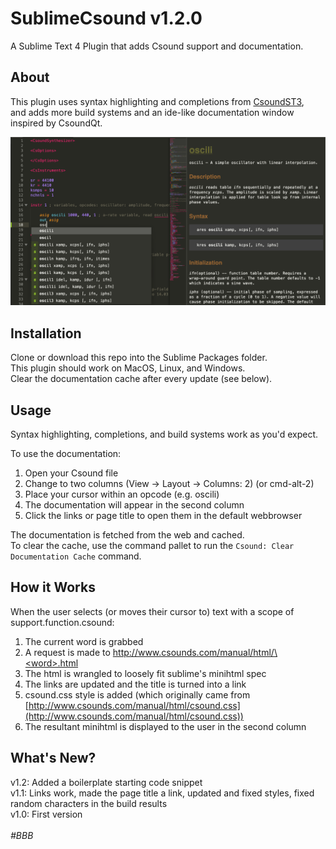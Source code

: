 # SublimeCsound v1.2.0
A Sublime Text 4 Plugin that adds Csound support and documentation.

## About
This plugin uses syntax highlighting and completions from [CsoundST3](https://github.com/nikhilsinghmus/CsoundST3),<br>
and adds more build systems and an ide-like documentation window inspired by CsoundQt.

![Csound Example](example.png)

## Installation
Clone or download this repo into the Sublime Packages folder.<br>
This plugin should work on MacOS, Linux, and Windows.<br>
Clear the documentation cache after every update (see below).

## Usage
Syntax highlighting, completions, and build systems work as you'd expect.

To use the documentation:
1. Open your Csound file
2. Change to two columns (View -> Layout -> Columns: 2) (or cmd-alt-2)
3. Place your cursor within an opcode (e.g. oscili)
4. The documentation will appear in the second column
5. Click the links or page title to open them in the default webbrowser

The documentation is fetched from the web and cached.<br>
To clear the cache, use the command pallet to run the `Csound: Clear Documentation Cache` command.

## How it Works
When the user selects (or moves their cursor to) text with a scope of support.function.csound:
1. The current word is grabbed
2. A request is made to [http://www.csounds.com/manual/html/\<word\>.html]()
3. The html is wrangled to loosely fit sublime's minihtml spec
4. The links are updated and the title is turned into a link
5. csound.css style is added (which originally came from [http://www.csounds.com/manual/html/csound.css](http://www.csounds.com/manual/html/csound.css))
6. The resultant minihtml is displayed to the user in the second column

## What's New?
v1.2: Added a boilerplate starting code snippet<br>
v1.1: Links work, made the page title a link, updated and fixed styles, fixed random characters in the build results<br>
v1.0: First version<br>
<br>
*#BBB*
